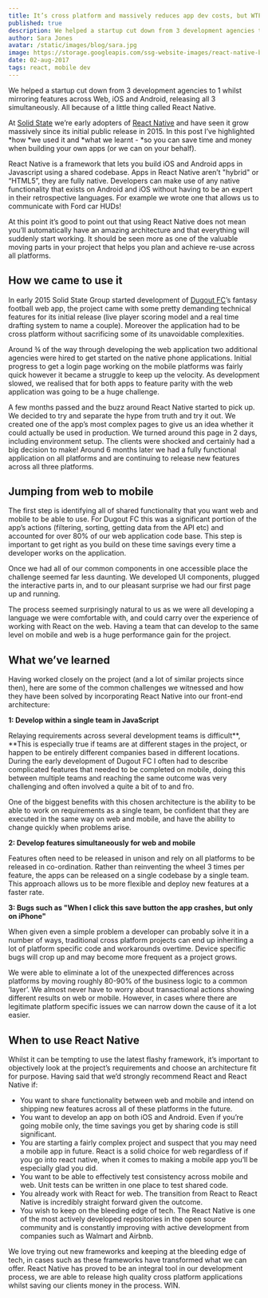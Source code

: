 ```yaml
---
title: It’s cross platform and massively reduces app dev costs, but WTF is React Native?
published: true
description: We helped a startup cut down from 3 development agencies to 1 whilst mirroring features across Web, iOS and Android, releasing all 3 simultaneously. All because of a little thing called React Native.
author: Sara Jones
avatar: /static/images/blog/sara.jpg
image: https://storage.googleapis.com/ssg-website-images/react-native-blog.png
date: 02-aug-2017
tags: react, mobile dev
---
```


We helped a startup cut down from 3 development agencies to 1 whilst mirroring features across Web, iOS and Android, releasing all 3 simultaneously. All because of a little thing called React Native.

At [Solid State](http://www.solidstategroup.com) we’re early adopters of [React Native](https://facebook.github.io/react-native/) and have seen it grow massively since its initial public release in 2015. In this post I’ve highlighted *how *we used it and *what we learnt -  *so you can save time and money when building your own apps (or we can on your behalf).

React Native is a framework that lets you build iOS and Android apps in Javascript using a shared codebase. Apps in React Native aren’t "hybrid" or “HTML5”, they are fully native. Developers can make use of any native functionality that exists on Android and iOS without having to be an expert in their retrospective languages. For example we wrote one that allows us to communicate with Ford car HUDs!

At this point it’s good to point out that using React Native does not mean you’ll automatically have an amazing architecture and that everything will suddenly start working. It should be seen more as one of the valuable moving parts in your project that helps you plan and achieve re-use across all platforms.

## How we came to use it

In early 2015 Solid State Group started development of [Dugout FC](https://www.dugoutfc.com/)’s fantasy football web app, the project came with some pretty demanding technical features for its initial release (live player scoring model and a real time drafting system to name a couple). Moreover the application had to be cross platform without sacrificing some of its unavoidable complexities.

Around ¾ of the way through developing the web application two additional agencies were hired to get started on the native phone applications. Initial progress to get a login page working on the mobile platforms was fairly quick however it became a struggle to keep up the velocity. As development slowed, we realised that for both apps to feature parity with the web application was going to be a huge challenge.

A few months passed and the buzz around React Native started to pick up. We decided to try and separate the hype from truth and try it out. We created one of the app’s most complex pages to give us an idea whether it could actually be used in production. We turned around this page in 2 days, including environment setup. The clients were shocked and certainly had a big decision to make! Around 6 months later we had a fully functional application on all platforms and are continuing to release new features across all three platforms.

## Jumping from web to mobile

The first step is identifying all of shared functionality that you want web and mobile to be able to use. For Dugout FC this was a significant portion of the app’s actions (filtering, sorting, getting data from the API etc) and accounted for over 80% of our web application code base. This step is important to get right as you build on these time savings every time a developer works on the application.

Once we had all of our common components in one accessible place the challenge seemed far less daunting. We developed UI components, plugged the interactive parts in, and to our pleasant surprise we had our first page up and running.

The process seemed surprisingly natural to us as we were all developing a language we were comfortable with, and could carry over the experience of working with React on the web. Having a team that can develop to the same level on mobile and web is a huge performance gain for the project.

## What we’ve learned

Having worked closely on the project (and a lot of similar projects since then), here are some of the common challenges we witnessed and how they have been solved by incorporating React Native into our front-end architecture:

**1: Develop within a single team in JavaScript**

Relaying requirements across several development teams is difficult**, **This is especially true if teams are at different stages in the project, or happen to be entirely different companies based in different locations. During the early development of Dugout FC I often had to describe complicated features that needed to be completed on mobile, doing this between multiple teams and reaching the same outcome was very challenging and often involved a quite a bit of to and fro.

One of the biggest benefits with this chosen architecture is the ability to be able to work on requirements as a single team, be confident that they are executed in the same way on web and mobile, and have the ability to change quickly when problems arise.

**2: Develop features simultaneously for web and mobile**

Features often need to be released in unison and rely on all platforms to be released in co-ordination. Rather than reinventing the wheel 3 times per feature, the apps can be released on a single codebase by a single team. This approach allows us to be more flexible and deploy new features at a faster rate.

**3: Bugs such as "When I click this save button the app crashes, but only on iPhone"**

When given even a simple problem a developer can probably solve it in a number of ways, traditional cross platform projects can end up inheriting a lot of platform specific code and workarounds overtime. Device specific bugs will crop up and may become more frequent as a project grows.

We were able to eliminate a lot of the unexpected differences across platforms by moving roughly 80-90% of the business logic to a common ‘layer’. We almost never have to worry about transactional actions showing different results on web or mobile. However, in cases where there are legitimate platform specific issues we can narrow down the cause of it a lot easier.

## When to use React Native

Whilst it can be tempting to use the latest flashy framework, it’s important to objectively look at the project’s requirements and choose an architecture fit for purpose. Having said that we’d strongly recommend React and React Native if:

- You want to share functionality between web and mobile and intend on shipping new features across all of these platforms in the future.
- You want to develop an app on both iOS and Android. Even if you’re going mobile only, the time savings you get by sharing code is still significant.
- You are starting a fairly complex project and suspect that you may need a mobile app in future. React is a solid choice for web regardless of if you go into react native, when it comes to making a mobile app you’ll be especially glad you did.
- You want to be able to effectively test consistency across mobile and web. Unit tests can be written in one place to test shared code.
- You already work with React for web. The transition from React to React Native is incredibly straight forward given the outcome.
- You wish to keep on the bleeding edge of tech. The React Native is one of the most actively developed repositories in the open source community and is constantly improving with active development from companies such as Walmart and Airbnb.

We love trying out new frameworks and keeping at the bleeding edge of tech, in cases such as these frameworks have transformed what we can offer.  React Native has proved to be an integral tool in our development process, we are able to release high quality cross platform applications whilst saving our clients money in the process. WIN.
